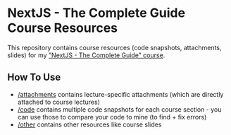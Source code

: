 # NextJS - The Complete Guide Course Resources

This repository contains course resources (code snapshots, attachments, slides) for my ["NextJS - The Complete Guide" course](https://acad.link/nextjs).

## How To Use

- [/attachments](/attachments/) contains lecture-specific attachments (which are directly attached to course lectures)
- [/code](/code/) contains multiple code snapshots for each course section - you can use those to compare your code to mine (to find + fix errors)
- [/other](/other/) contains other resources like course slides